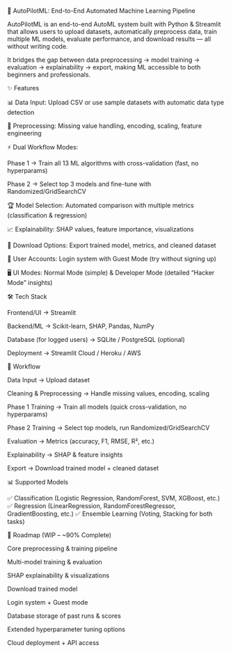 🚀 AutoPilotML: End-to-End Automated Machine Learning Pipeline

AutoPilotML is an end-to-end AutoML system built with Python & Streamlit that allows users to upload datasets, automatically preprocess data, train multiple ML models, evaluate performance, and download results — all without writing code.

It bridges the gap between data preprocessing → model training → evaluation → explainability → export, making ML accessible to both beginners and professionals.

✨ Features

📊 Data Input: Upload CSV or use sample datasets with automatic data type detection

🧹 Preprocessing: Missing value handling, encoding, scaling, feature engineering

⚡ Dual Workflow Modes:

Phase 1 → Train all 13 ML algorithms with cross-validation (fast, no hyperparams)

Phase 2 → Select top 3 models and fine-tune with Randomized/GridSearchCV

🏆 Model Selection: Automated comparison with multiple metrics (classification & regression)

📈 Explainability: SHAP values, feature importance, visualizations

💾 Download Options: Export trained model, metrics, and cleaned dataset

👤 User Accounts: Login system with Guest Mode (try without signing up)

🖥️ UI Modes: Normal Mode (simple) & Developer Mode (detailed “Hacker Mode” insights)

🛠️ Tech Stack

Frontend/UI → Streamlit

Backend/ML → Scikit-learn, SHAP, Pandas, NumPy

Database (for logged users) → SQLite / PostgreSQL (optional)

Deployment → Streamlit Cloud / Heroku / AWS

🔄 Workflow

Data Input → Upload dataset

Cleaning & Preprocessing → Handle missing values, encoding, scaling

Phase 1 Training → Train all models (quick cross-validation, no hyperparams)

Phase 2 Training → Select top models, run Randomized/GridSearchCV

Evaluation → Metrics (accuracy, F1, RMSE, R², etc.)

Explainability → SHAP & feature insights

Export → Download trained model + cleaned dataset

📊 Supported Models

✅ Classification (Logistic Regression, RandomForest, SVM, XGBoost, etc.)
✅ Regression (LinearRegression, RandomForestRegressor, GradientBoosting, etc.)
✅ Ensemble Learning (Voting, Stacking for both tasks)

📌 Roadmap (WIP – ~90% Complete)

 Core preprocessing & training pipeline

 Multi-model training & evaluation

 SHAP explainability & visualizations

 Download trained model

 Login system + Guest mode

 Database storage of past runs & scores

 Extended hyperparameter tuning options

 Cloud deployment + API access
